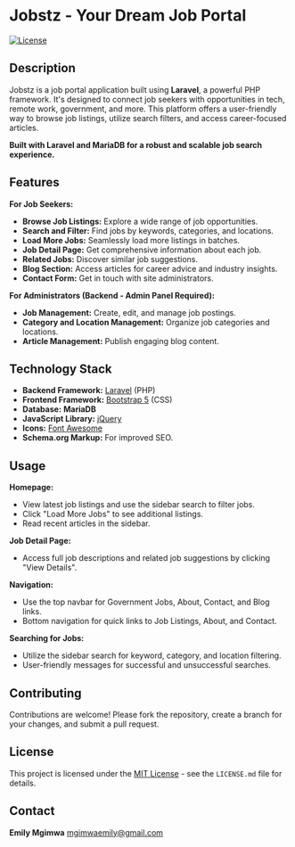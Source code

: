 # Jobstz - Your Dream Job Portal

[![License](https://img.shields.io/badge/License-MIT-blue.svg)](LICENSE)

## Description

Jobstz is a job portal application built using **Laravel**, a powerful PHP framework. It's designed to connect job seekers with opportunities in tech, remote work, government, and more. This platform offers a user-friendly way to browse job listings, utilize search filters, and access career-focused articles.

**Built with Laravel and MariaDB for a robust and scalable job search experience.**

## Features

**For Job Seekers:**

*   **Browse Job Listings:** Explore a wide range of job opportunities.
*   **Search and Filter:** Find jobs by keywords, categories, and locations.
*   **Load More Jobs:** Seamlessly load more listings in batches.
*   **Job Detail Page:** Get comprehensive information about each job.
*   **Related Jobs:** Discover similar job suggestions.
*   **Blog Section:** Access articles for career advice and industry insights.
*   **Contact Form:**  Get in touch with site administrators.

**For Administrators (Backend - Admin Panel Required):**

*   **Job Management:** Create, edit, and manage job postings.
*   **Category and Location Management:** Organize job categories and locations.
*   **Article Management:** Publish engaging blog content.

## Technology Stack

*   **Backend Framework:** [Laravel](https://laravel.com/) (PHP)
*   **Frontend Framework:** [Bootstrap 5](https://getbootstrap.com/) (CSS)
*   **Database:** **MariaDB**
*   **JavaScript Library:** [jQuery](https://jquery.com/)
*   **Icons:** [Font Awesome](https://fontawesome.com/)
*   **Schema.org Markup:** For improved SEO.

## Usage

**Homepage:**

*   View latest job listings and use the sidebar search to filter jobs.
*   Click "Load More Jobs" to see additional listings.
*   Read recent articles in the sidebar.

**Job Detail Page:**

*   Access full job descriptions and related job suggestions by clicking "View Details".

**Navigation:**

*   Use the top navbar for Government Jobs, About, Contact, and Blog links.
*   Bottom navigation for quick links to Job Listings, About, and Contact.

**Searching for Jobs:**

*   Utilize the sidebar search for keyword, category, and location filtering.
*   User-friendly messages for successful and unsuccessful searches.

## Contributing

Contributions are welcome! Please fork the repository, create a branch for your changes, and submit a pull request.

## License

This project is licensed under the [MIT License](LICENSE) - see the `LICENSE.md` file for details.

## Contact

**Emily Mgimwa**
mgimwaemily@gmail.com
